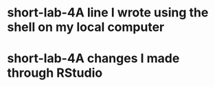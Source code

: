 # short-lab-4A line I wrote using the shell on my local computer
# short-lab-4A changes I made through RStudio
